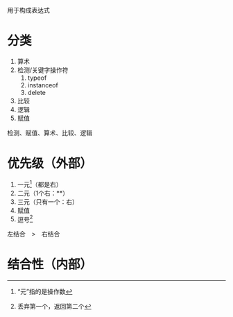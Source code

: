 用于构成表达式

# 分类
1. 算术
2. 检测/关键字操作符
	1. typeof
	2. instanceof
	3. delete
3. 比较
4. 逻辑
5. 赋值

检测、赋值、算术、比较、逻辑
# 优先级（外部）
1. 一元[^2]（都是右）
2. 二元（1个右：\*\*）
3. 三元（只有一个：右）
4. 赋值
5. 逗号[^1]

左结合　>　右结合
# 结合性（内部）

[^1]: 丢弃第一个，返回第二个
[^2]: “元”指的是操作数